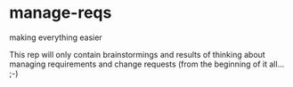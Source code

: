 # manage-reqs
making everything easier

This rep will only contain brainstormings and results of thinking about managing requirements and change requests (from the beginning of it all... ;-)
